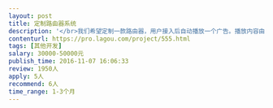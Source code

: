 ```yaml
---                
layout: post       
title: 定制路由器系统           
description: '</br>我们希望定制一款路由器，用户接入后自动播放一个广告。播放内容由我们通过平台控制，并且需要有一定的二次开发扩展性，路由器可以由第三方提供或我们生产。</br>*希望开发者提供技术方案供评估，可以远程开发。</br>'     
contenturl: https://pro.lagou.com/project/555.html      
tags: [其他开发]            
salary: 30000-50000元          
publish_time: 2016-11-07 16:06:33         
review: 1950人                   
apply: 5人                   
recommend: 6人                   
time_range: 1-3个月              
---                 
```

